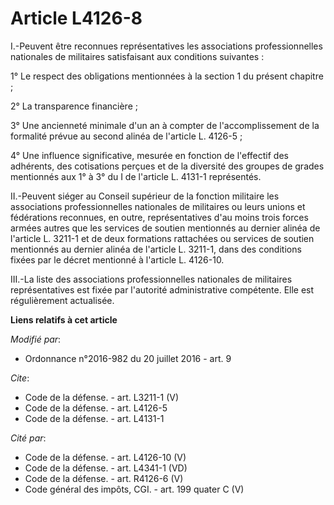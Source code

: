 # Article L4126-8

I.-Peuvent être reconnues représentatives les associations professionnelles nationales de militaires satisfaisant aux
conditions suivantes : 

1° Le respect des obligations mentionnées à la section 1 du présent chapitre ; 

2° La transparence financière ; 

3° Une ancienneté minimale d'un an à compter de l'accomplissement de la formalité prévue au second alinéa de l'article L.
4126-5 ; 

4° Une influence significative, mesurée en fonction de l'effectif des adhérents, des cotisations perçues et de la diversité
des groupes de grades mentionnés aux 1° à 3° du I de l'article L. 4131-1 représentés. 

II.-Peuvent siéger au Conseil supérieur de la fonction militaire les associations professionnelles nationales de militaires
ou leurs unions et fédérations reconnues, en outre, représentatives d'au moins trois forces armées autres que les services de
soutien mentionnés au dernier alinéa de l'article L. 3211-1 et de deux formations rattachées ou services de soutien
mentionnés au dernier alinéa de l'article L. 3211-1, dans des conditions fixées par le décret mentionné à l'article L.
4126-10. 

III.-La liste des associations professionnelles nationales de militaires représentatives est fixée par l'autorité
administrative compétente. Elle est régulièrement actualisée.

**Liens relatifs à cet article**

_Modifié par_:

  - Ordonnance n°2016-982 du 20 juillet 2016 - art. 9

_Cite_:

  - Code de la défense. - art. L3211-1 (V)
  - Code de la défense. - art. L4126-5
  - Code de la défense. - art. L4131-1

_Cité par_:

  - Code de la défense. - art. L4126-10 (V)
  - Code de la défense. - art. L4341-1 (VD)
  - Code de la défense. - art. R4126-6 (V)
  - Code général des impôts, CGI. - art. 199 quater C (V)
